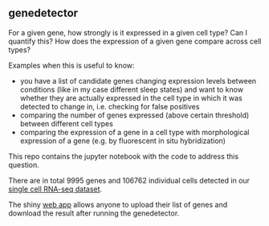 genedetector
--------------------------

For a given gene, how strongly is it expressed in a given cell type? Can I quantify this? How does the expression of a given gene compare across cell types?

Examples when this is useful to know:
- you have a list of candidate genes changing expression levels between conditions (like in my case different sleep states) and want to know whether they are actually expressed in the cell type in which it was detected to change in, i.e. checking for false positives
- comparing the number of genes expressed (above certain threshold) between different cell types
- comparing the expression of a gene in a cell type with morphological expression of a gene (e.g. by fluorescent in situ hybridization)
  
This repo contains the jupyter notebook with the code to address this question.

There are in total 9995 genes and 106762 individual cells detected in our [single cell RNA-seq dataset](https://www.nature.com/articles/s41593-023-01549-4). 

The shiny [web app](https://joana-dopp.shinyapps.io/gene_detector/) allows anyone to upload their list of genes and download the result after running the genedetector.
